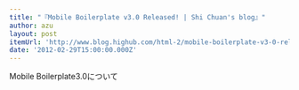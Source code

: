 ```yaml
---
title: "『Mobile Boilerplate v3.0 Released! | Shi Chuan's blog』"
author: azu
layout: post
itemUrl: 'http://www.blog.highub.com/html-2/mobile-boilerplate-v3-0-released/'
date: '2012-02-29T15:00:00.000Z'
---
```

Mobile Boilerplate3.0について
